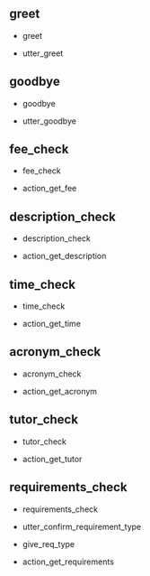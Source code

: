 ## greet
* greet
 - utter_greet

## goodbye
* goodbye
 - utter_goodbye

## fee_check
* fee_check
 - action_get_fee

## description_check
* description_check
 - action_get_description

## time_check
* time_check
 - action_get_time

## acronym_check
* acronym_check
 - action_get_acronym

## tutor_check
* tutor_check
 - action_get_tutor

## requirements_check
* requirements_check
 - utter_confirm_requirement_type
* give_req_type
 - action_get_requirements
